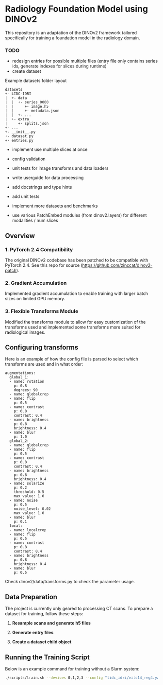 # Radiology Foundation Model using DINOv2

This repository is an adaptation of the DINOv2 framework tailored specifically for training a foundation model in the radiology domain. 

### TODO

- redesign entries for possible multiple files (entry file only contains series ids, generate indexes for slices during runtime)
- create dataset 

Example datasets folder layout
```
datasets
+- LIDC-IDRI
|  +- data
|  |  +- series_0000
|  |     +- image.h5
|  |     +- metadata.json
|  |  +- ...
|  +- extra
|     +- splits.json
+- ...
+- __init__.py
+- dataset.py
+- entries.py
```


- implement use multiple slices at once
- config validation
- unit tests for image transforms and data loaders

- write userguide for data processing
- add docstrings and type hints
- add unit tests
- implement more datasets and benchmarks
- use various PatchEmbed modules (from dinov2.layers) for different modalities / num slices

## Overview

### 1. **PyTorch 2.4 Compatibility**
The original DINOv2 codebase has been patched to be compatible with PyTorch 2.4. See this repo for source (https://github.com/zinccat/dinov2-patch).

### 2. **Gradient Accumulation**
Implemented gradient accumulation to enable training with larger batch sizes on limited GPU memory. 

### 3. **Flexible Transforms Module**
Modified the transforms module to allow for easy customization of the transforms used and implemented some transforms more suited for radiological images. 

## Configuring transforms

Here is an example of how the config file is parsed to select which transforms are used and in what order:

```
augmentations:
  global_1:
  - name: rotation
    p: 0.8
    degrees: 90
  - name: globalcrop
  - name: flip
    p: 0.5
  - name: contrast
    p: 0.8
    contrast: 0.4
  - name: brightness
    p: 0.8
    brightness: 0.4
  - name: blur
    p: 1.0
  global_2:
  - name: globalcrop
  - name: flip
    p: 0.5
  - name: contrast
    p: 0.8
    contrast: 0.4
  - name: brightness
    p: 0.8
    brightness: 0.4
  - name: solarize
    p: 0.2
    threshold: 0.5
    max_value: 1.0
  - name: noise
    p: 0.5
    noise_level: 0.02
    max_value: 1.0
  - name: blur
    p: 0.1
  local:
  - name: localcrop
  - name: flip
    p: 0.5
  - name: contrast
    p: 0.8
    contrast: 0.4
  - name: brightness
    p: 0.8
    brightness: 0.4
  - name: blur
    p: 0.5
```
Check dinov2/data/transforms.py to check the parameter usage.

## Data Preparation

The project is currently only geared to processing CT scans. To prepare a dataset for training, follow these steps:

1. **Resample scans and generate h5 files**

2. **Generate entry files**

3. **Create a dataset child object**

## Running the Training Script

Below is an example command for training without a Slurm system:

```bash
./scripts/train.sh --devices 0,1,2,3 --config "lidc_idri/vits14_reg4.yaml" --output lidc_test
```
